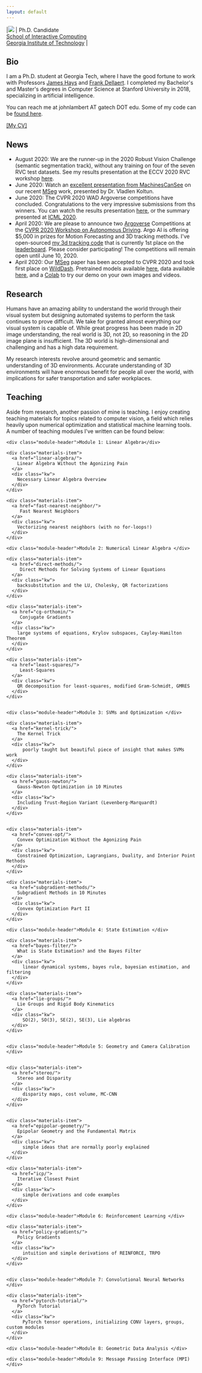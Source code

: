 ```yaml
---
layout: default
---
```


|![](/images/mom_melissa_huntington_small.jpg) | Ph.D. Candidate<br>[School of Interactive Computing](https://www.ic.gatech.edu/)<br>[Georgia Institute of Technology](https://www.gatech.edu/) | 

## Bio

I am a Ph.D. student at Georgia Tech, where I have the good fortune to work with Professors [James Hays](https://www.cc.gatech.edu/~hays/) and [Frank Dellaert](http://frank.dellaert.com/). I completed my Bachelor's and Master's degrees in Computer Science at Stanford University in 2018, specializing in artificial intelligence.  

You can reach me at johnlambert AT gatech DOT edu. Some of my code can be [found here](http://github.com/johnwlambert/).


[[My CV]](/assets/cv.pdf)


## News
- August 2020: We are the runner-up in the 2020 Robust Vision Challenge (semantic segmentation track), without any training on four of the seven RVC test datasets. See my results presentation at the ECCV 2020 RVC workshop [here](https://youtu.be/TiEmlvRhiCI?list=PLeCNfJWZKqxtnyuQ-HUrBMj4PNQsimccH&t=3560).
- June 2020: Watch an [excellent presentation from MachinesCanSee](https://youtu.be/lwv85fC1Ids) on our recent [MSeg](http://vladlen.info/papers/MSeg.pdf) work, presented by Dr. Vladlen Koltun.
- June 2020: The CVPR 2020 WAD Argoverse competitions have concluded. Congratulations to the very impressive submissions from ths winners. You can watch the results presentation [here](https://www.youtube.com/watch?v=Vcbj_peZT4Q&feature=youtu.be), or the summary presented at [ICML 2020](https://slideslive.com/38930752/what-we-learned-from-argoverse-competitions).
- April 2020: We are please to announce two [Argoverse](https://www.argoverse.org/tasks.html) Competitions at the [CVPR 2020 Workshop on Autonomous Driving](http://cvpr2020.wad.vision/). Argo AI is offering $5,000 in prizes for Motion Forecasting and 3D tracking methods. I've open-sourced [my 3d tracking code](https://github.com/johnwlambert/argoverse_cbgs_kf_tracker) that is currently 1st place on the [leaderboard](https://evalai.cloudcv.org/web/challenges/challenge-page/453/overview). Please consider participating! The competitions will remain open until June 10, 2020.
- April 2020: Our [MSeg](http://vladlen.info/papers/MSeg.pdf) paper has been accepted to CVPR 2020 and took first place on [WildDash](https://wilddash.cc/benchmark/summary_tbl?hc=semantic_rob). Pretrained models available [here](https://github.com/mseg-dataset/mseg-semantic), data available [here](https://github.com/mseg-dataset/mseg-api), and a [Colab](https://colab.research.google.com/drive/1ctyBEf74uA-7R8sidi026OvNb4WlKkG1?usp=sharing) to try our demo on your own images and videos.

## Research
Humans have an amazing ability to understand the world through their visual system but designing automated systems to perform the task continues to prove difficult. We take for granted almost everything our visual system is capable of. While great progress has been made in 2D image understanding, the real world is 3D, not 2D, so reasoning in the 2D image plane is insufficient. The 3D world is high-dimensional and challenging and has a high data requirement.

My research interests revolve around geometric and semantic understanding of 3D environments. Accurate understanding of 3D environments will have enormous benefit for people all over the world, with implications for safer transportation and safer workplaces.

## Teaching

Aside from research, another passion of mine is teaching.
I enjoy creating teaching materials for topics related to computer vision, a field which relies heavily upon numerical optimization and statistical machine learning tools. A number of teaching modules I've written can be found below:

<div class="teaching-home">
  <div class="materials-wrap">

    <div class="module-header">Module 1: Linear Algebra</div>

    <div class="materials-item">
      <a href="linear-algebra/">
        Linear Algebra Without the Agonizing Pain
      </a>
      <div class="kw">
        Necessary Linear Algebra Overview
      </div>
    </div>

    <div class="materials-item">
      <a href="fast-nearest-neighbor/">
         Fast Nearest Neighbors
      </a>
      <div class="kw">
        Vectorizing nearest neighbors (with no for-loops!)
      </div>
    </div>

    <div class="module-header">Module 2: Numerical Linear Algebra </div>
    
    <div class="materials-item">
      <a href="direct-methods/">
         Direct Methods for Solving Systems of Linear Equations
      </a>
      <div class="kw">
        backsubstitution and the LU, Cholesky, QR factorizations
      </div>
    </div>

    <div class="materials-item">
      <a href="cg-orthomin/">
         Conjugate Gradients
      </a>
      <div class="kw">
        large systems of equations, Krylov subspaces, Cayley-Hamilton Theorem
      </div>
    </div>

    <div class="materials-item">
      <a href="least-squares/">
         Least-Squares
      </a>
      <div class="kw">
        QR decomposition for least-squares, modified Gram-Schmidt, GMRES
      </div>
    </div>


    <div class="module-header">Module 3: SVMs and Optimization </div>

    <div class="materials-item">
      <a href="kernel-trick/">
        The Kernel Trick
      </a>
      <div class="kw">
          poorly taught but beautiful piece of insight that makes SVMs work
      </div>
    </div>

    <div class="materials-item">
      <a href="gauss-newton/">
        Gauss-Newton Optimization in 10 Minutes
      </a>
      <div class="kw">
        Including Trust-Region Variant (Levenberg-Marquardt)
      </div>
    </div>


    <div class="materials-item">
      <a href="convex-opt/">
        Convex Optimization Without the Agonizing Pain
      </a>
      <div class="kw">
        Constrained Optimization, Lagrangians, Duality, and Interior Point Methods
      </div>
    </div>

    <div class="materials-item">
      <a href="subgradient-methods/">
        Subgradient Methods in 10 Minutes
      </a>
      <div class="kw">
        Convex Optimization Part II
      </div>
    </div>

    <div class="module-header">Module 4: State Estimation </div>

    <div class="materials-item">
      <a href="bayes-filter/">
        What is State Estimation? and the Bayes Filter
      </a>
      <div class="kw">
          linear dynamical systems, bayes rule, bayesian estimation, and filtering
      </div>
    </div>

    <div class="materials-item">
      <a href="lie-groups/">
        Lie Groups and Rigid Body Kinematics
      </a>
      <div class="kw">
          SO(2), SO(3), SE(2), SE(3), Lie algebras
      </div>
    </div>


    <div class="module-header">Module 5: Geometry and Camera Calibration </div>


    <div class="materials-item">
      <a href="stereo/">
        Stereo and Disparity
      </a>
      <div class="kw">
          disparity maps, cost volume, MC-CNN
      </div>
    </div>


    <div class="materials-item">
      <a href="epipolar-geometry/">
        Epipolar Geometry and the Fundamental Matrix
      </a>
      <div class="kw">
          simple ideas that are normally poorly explained 
      </div>
    </div>

    <div class="materials-item">
      <a href="icp/">
        Iterative Closest Point
      </a>
      <div class="kw">
          simple derivations and code examples 
      </div>
    </div>

    <div class="module-header">Module 6: Reinforcement Learning </div>

    <div class="materials-item">
      <a href="policy-gradients/">
        Policy Gradients
      </a>
      <div class="kw">
          intuition and simple derivations of REINFORCE, TRPO
      </div>
    </div>


    <div class="module-header">Module 7: Convolutional Neural Networks </div>

    <div class="materials-item">
      <a href="pytorch-tutorial/">
        PyTorch Tutorial
      </a>
      <div class="kw">
          PyTorch tensor operations, initializing CONV layers, groups, custom modules
      </div>
    </div>

    <div class="module-header">Module 8: Geometric Data Analysis </div>

    <div class="module-header">Module 9: Message Passing Interface (MPI) </div>
 
  </div>
</div>




